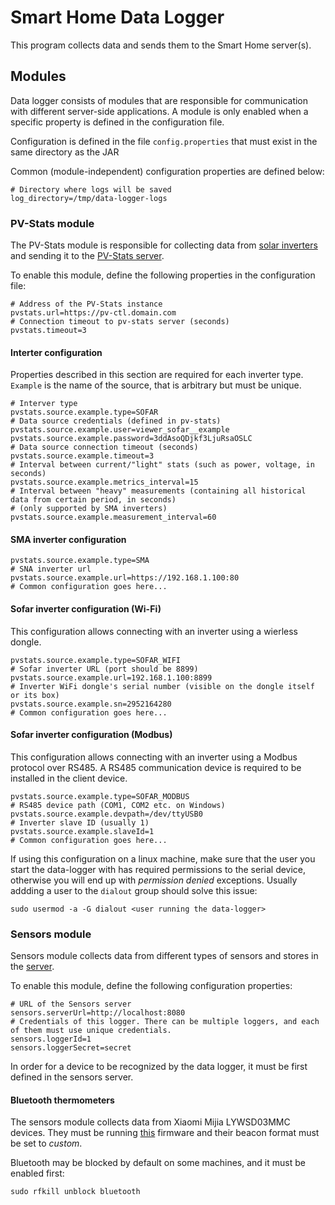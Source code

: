 # Smart Home Data Logger

This program collects data and sends them to the Smart Home server(s).

## Modules

Data logger consists of modules that are responsible for communication with different server-side applications. A module
is only enabled when a specific property is defined in the configuration file.

Configuration is defined in the file `config.properties` that must exist in the same directory as the JAR

Common (module-independent) configuration properties are defined below:

```properties
# Directory where logs will be saved
log_directory=/tmp/data-logger-logs
```

### PV-Stats module

The PV-Stats module is responsible for collecting data
from [solar inverters](https://en.wikipedia.org/wiki/Solar_inverter)
and sending it to the [PV-Stats server](https://gitlab.com/smart-home-dr/pv-stats).

To enable this module, define the following properties in the configuration file:

```properties
# Address of the PV-Stats instance
pvstats.url=https://pv-ctl.domain.com
# Connection timeout to pv-stats server (seconds)
pvstats.timeout=3
```

#### Interter configuration

Properties described in this section are required for each inverter type. `Example` is the name of the source, that is
arbitrary but must be unique.

```properties
# Interver type
pvstats.source.example.type=SOFAR
# Data source credentials (defined in pv-stats)
pvstats.source.example.user=viewer_sofar__example
pvstats.source.example.password=3ddAsoQDjkf3LjuRsaOSLC
# Data source connection timeout (seconds)
pvstats.source.example.timeout=3
# Interval between current/"light" stats (such as power, voltage, in seconds)
pvstats.source.example.metrics_interval=15
# Interval between "heavy" measurements (containing all historical data from certain period, in seconds)
# (only supported by SMA inverters)
pvstats.source.example.measurement_interval=60
```

#### SMA inverter configuration

```properties
pvstats.source.example.type=SMA
# SNA inverter url
pvstats.source.example.url=https://192.168.1.100:80
# Common configuration goes here...
```

#### Sofar inverter configuration (Wi-Fi)

This configuration allows connecting with an inverter using a wierless dongle.

```properties
pvstats.source.example.type=SOFAR_WIFI
# Sofar inverter URL (port should be 8899)
pvstats.source.example.url=192.168.1.100:8899
# Inverter WiFi dongle's serial number (visible on the dongle itself or its box)
pvstats.source.example.sn=2952164280
# Common configuration goes here...
```

#### Sofar inverter configuration (Modbus)

This configuration allows connecting with an inverter using a Modbus protocol over RS485. A RS485 communication device
is required to be installed in the client device.

```properties
pvstats.source.example.type=SOFAR_MODBUS
# RS485 device path (COM1, COM2 etc. on Windows)
pvstats.source.example.devpath=/dev/ttyUSB0
# Inverter slave ID (usually 1)
pvstats.source.example.slaveId=1
# Common configuration goes here...
```

If using this configuration on a linux machine, make sure that the user you start the data-logger with has required
permissions to the serial device, otherwise you will end up with *permission denied* exceptions. Usually addding a user
to the `dialout` group should solve this issue:

```shell
sudo usermod -a -G dialout <user running the data-logger>
```

### Sensors module

Sensors module collects data from different types of sensors and stores in
the [server](https://gitlab.com/smart-home-dr/sensors).

To enable this module, define the following configuration properties:
```properties
# URL of the Sensors server
sensors.serverUrl=http://localhost:8080
# Credentials of this logger. There can be multiple loggers, and each of them must use unique credentials.
sensors.loggerId=1
sensors.loggerSecret=secret
```

In order for a device to be recognized by the data logger, it must be first defined in the sensors server.

#### Bluetooth thermometers

The sensors module collects data from Xiaomi Mijia LYWSD03MMC devices. They must be running
[this](https://github.com/pvvx/ATC_MiThermometer) firmware and their beacon format must be set to *custom*.

Bluetooth may be blocked by default on some machines, and it must be enabled first:
```shell
sudo rfkill unblock bluetooth
```

